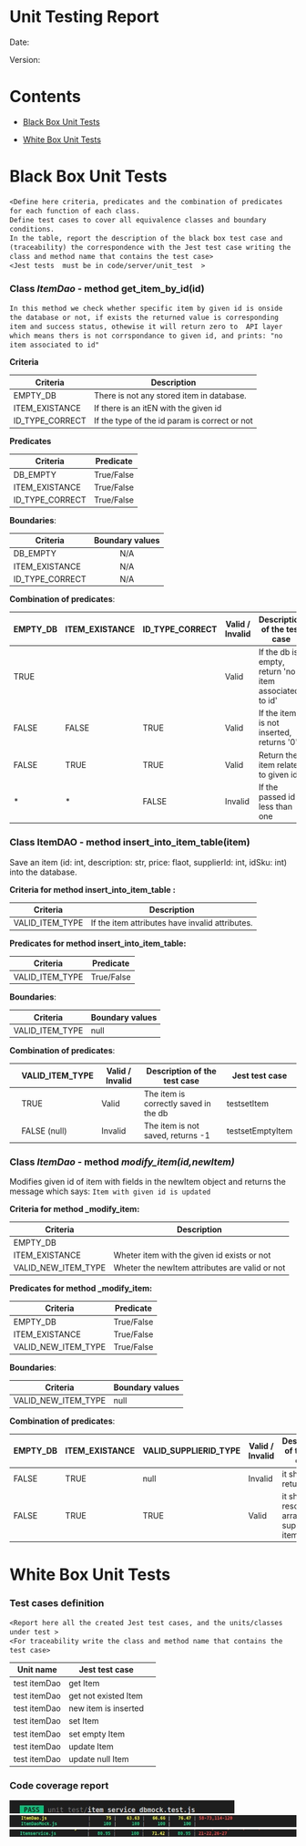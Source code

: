 # Unit Testing Report

Date:

Version:

# Contents

- [Black Box Unit Tests](#black-box-unit-tests)

- [White Box Unit Tests](#white-box-unit-tests)

# Black Box Unit Tests

    <Define here criteria, predicates and the combination of predicates for each function of each class.
    Define test cases to cover all equivalence classes and boundary conditions.
    In the table, report the description of the black box test case and (traceability) the correspondence with the Jest test case writing the
    class and method name that contains the test case>
    <Jest tests  must be in code/server/unit_test  >

### Class **_ItemDao_** - method **get_item_by_id(id)**

    In this method we check whether specific item by given id is onside the database or not, if exists the returned value is corresponding item and success status, othewise it will return zero to  API layer which means thers is not corrspondance to given id, and prints: "no item associated to id"

**Criteria**

| Criteria        | Description                                   |
| --------------- | --------------------------------------------- |
| EMPTY_DB        | There is not any stored item in database.                     |
| ITEM_EXISTANCE    | If there is an itEN with the given id     |
| ID_TYPE_CORRECT | If the type of the id param is correct or not |

**Predicates**

| Criteria        | Predicate  |
| --------------- | ---------- |
| DB_EMPTY        | True/False |
| ITEM_EXISTANCE  | True/False |
| ID_TYPE_CORRECT | True/False |

**Boundaries**:

| Criteria        | Boundary values |
| --------------- | :-------------: |
| DB_EMPTY        |       N/A       |
| ITEM_EXISTANCE  |       N/A       |
| ID_TYPE_CORRECT |       N/A       |

**Combination of predicates**:

| EMPTY_DB | ITEM_EXISTANCE | ID_TYPE_CORRECT | Valid / Invalid | Description of the test case             | Jest test case     |
| -------- | ------------ | --------------- | --------------- | ---------------------------------------- | ------------------ |
| TRUE     |              |                 | Valid           | If the db is empty, return 'no item associated to id'     | testgetItemNotexisted |
| FALSE    | FALSE        | TRUE            | Valid           | If the item is not inserted, returns '0'  | testgetItemNotexisted |
| FALSE    | TRUE         | TRUE            | Valid           | Return the item related to given id  | testgetItem |
| \*       | \*           | FALSE           | Invalid         | If the passed id is less than one      | testgetItemWithIdlessthanOne |

### **Class ItemDAO - method insert_into_item_table(item)**

Save an item (id: int, description: str, price: flaot, supplierId: int, idSku: int) into the database.

**Criteria for method insert_into_item_table :**

| Criteria             | Description                               |
| -------------------- | ----------------------------------------- |
| VALID_ITEM_TYPE      | If the item attributes have invalid attributes. |

**Predicates for method insert_into_item_table:**

| Criteria             | Predicate  |
| -------------------- | ---------- |
| VALID_ITEM_TYPE      | True/False |

**Boundaries**:

| Criteria             | Boundary values |
| -------------------- | --------------- |
| VALID_ITEM_TYPE      | null            |

**Combination of predicates**:

|  | VALID_ITEM_TYPE     | Valid / Invalid | Description of the test case           | Jest test case       |
| -------------------- | ------------------- | --------------- | -------------------------------------- | -------------------- |
|                 | TRUE                | Valid           | The item is correctly saved in the db  | testsetItem |
|                 | FALSE (null)        | Invalid         | The item is not saved, returns -1 | testsetEmptyItem |


### Class **_ItemDao_** - method **_modify_item(id,newItem)_**
Modifies given id of item with fields in the newItem object and returns the message which says: `Item with given id is updated`

**Criteria for method _modify_item:**

| Criteria              | Description                                        |
| --------------------- | -------------------------------------------------- |
| EMPTY_DB              |                                                    |
| ITEM_EXISTANCE       | Wheter item with the given id exists or not|
| VALID_NEW_ITEM_TYPE | Wheter the newItem attributes are valid or not|

**Predicates for method _modify_item:**

| Criteria              | Predicate  |
| --------------------- | ---------- |
| EMPTY_DB              | True/False |
| ITEM_EXISTANCE        | True/False |
| VALID_NEW_ITEM_TYPE   | True/False |

**Boundaries**:

| Criteria              | Boundary values |
| --------------------- | --------------- |
| VALID_NEW_ITEM_TYPE | null            |

**Combination of predicates**:

| EMPTY_DB | ITEM_EXISTANCE | VALID_SUPPLIERID_TYPE | Valid / Invalid | Description of the test case                        | Jest test case              |
| -------- | --------------- | --------------------- | --------------- | --------------------------------------------------- | --------------------------- |
| FALSE        | TRUE              | null                  | Invalid         | it should return -1                        | testupdateNullItem |
| FALSE    | TRUE            | TRUE                  | Valid           | it should resolve the array of all suppliers' items | testupdateItem |


# White Box Unit Tests

### Test cases definition

    <Report here all the created Jest test cases, and the units/classes under test >
    <For traceability write the class and method name that contains the test case>

| Unit name | Jest test case |     |
| --------- | -------------- | --- |
|test itemDao|get Item||
|test itemDao|get not existed Item||
|test itemDao|new item is inserted||
|test itemDao|set Item||
|test itemDao|set empty Item||
|test itemDao|update Item||
|test itemDao|update null Item||

### Code coverage report
![screenshot1](./Covrage%20screenshots/item1.jpg)
![screenshot2](./Covrage%20screenshots/item2.jpg)
![screenshot3](./Covrage%20screenshots/item3.jpg)
